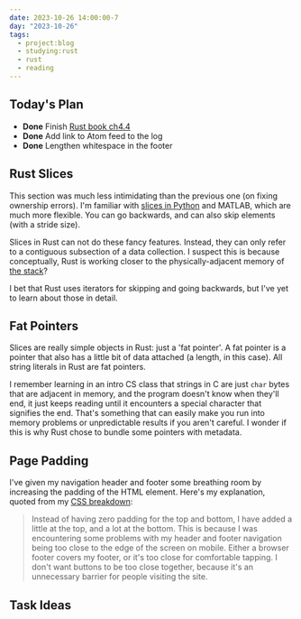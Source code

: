 ```yaml
---
date: 2023-10-26 14:00:00-7
day: "2023-10-26"
tags:
  - project:blog
  - studying:rust
  - rust
  - reading
---
```


## Today's Plan
- **Done** Finish [Rust book ch4.4](https://rust-book.cs.brown.edu/ch04-04-slices.html)
- **Done** Add link to Atom feed to the log
- **Done** Lengthen whitespace in the footer

## Rust Slices

This section was much less intimidating than the previous one (on fixing ownership errors). I'm familiar with [slices in Python](https://stackoverflow.com/questions/509211/how-slicing-in-python-works) and MATLAB, which are much more flexible. You can go backwards, and can also skip elements (with a stride size).

Slices in Rust can not do these fancy features. Instead, they can only refer to a contiguous subsection of a data collection. I suspect this is because conceptually, Rust is working closer to the physically-adjacent memory of [the stack](https://rust-book.cs.brown.edu/ch04-01-what-is-ownership.html?highlight=stack#variables-live-in-the-stack)?

I bet that Rust uses iterators for skipping and going backwards, but I've yet to learn about those in detail.

## Fat Pointers

Slices are really simple objects in Rust: just a 'fat pointer'. A fat pointer is a pointer that also has a little bit of data attached (a length, in this case). All string literals in Rust are fat pointers.

I remember learning in an intro CS class that strings in C are just `char` bytes that are adjacent in memory, and the program doesn't know when they'll end, it just keeps reading until it encounters a special character that signifies the end. That's something that can easily make you run into memory problems or unpredictable results if you aren't careful. I wonder if this is why Rust chose to bundle some pointers with metadata.

## Page Padding

I've given my navigation header and footer some breathing room by increasing the padding of the HTML element. Here's my explanation, quoted from my [CSS breakdown](/projects/quintens-blog/css/):

> Instead of having zero padding for the top and bottom, I have added a little at the top, and a lot at the bottom. This is because I was encountering some problems with my header and footer navigation being too close to the edge of the screen on mobile. Either a browser footer covers my footer, or it's too close for comfortable tapping. I don't want buttons to be too close together, because it's an unnecessary barrier for people visiting the site.

## Task Ideas
